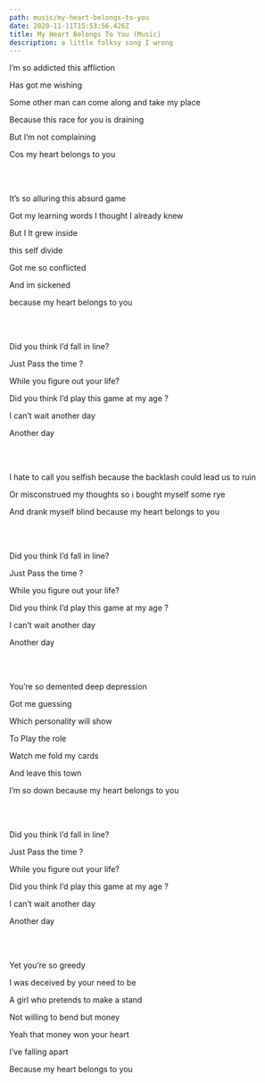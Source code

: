```yaml
---
path: music/my-heart-belongs-to-you
date: 2020-11-11T15:53:56.426Z
title: My Heart Belongs To You (Music)
description: a little folksy song I wrong
---
```

I’m so addicted this affliction

Has got me wishing

Some other man can come along and take my place

Because this race for you is draining

But I’m not complaining

Cos my heart belongs to you

<br/><br/>

It’s so alluring this absurd game

Got my learning words I thought I already knew

But I lt grew inside

this self divide

Got me so conflicted

And im sickened

because my heart belongs to you

<br/><br/>

Did you think I’d fall in line?

Just Pass the time ?

While you figure out your life? 

Did you think I’d play this game at my age ?

I can’t wait another day

Another day

<br/><br/>

I hate to call you selfish because the backlash could lead us to ruin

Or misconstrued my thoughts so i bought myself some rye

And drank myself blind because my heart belongs to you

<br/><br/>

Did you think I’d fall in line?

Just Pass the time ?

While you figure out your life? 

Did you think I’d play this game at my age ?

I can’t wait another day

Another day

<br/><br/>

You’re so demented deep depression

Got me guessing

Which personality will show

To Play the role

Watch me fold my cards

And leave this town

I’m so down because my heart belongs to you

<br/><br/>

Did you think I’d fall in line?

Just Pass the time ?

While you figure out your life? 

Did you think I’d play this game at my age ?

I can’t wait another day

Another day

<br/><br/>

Yet you’re so greedy

I was deceived by your need to be

A girl who pretends to make a stand

Not willing to bend but money

Yeah that money won your heart

I’ve falling apart

Because my heart belongs to you